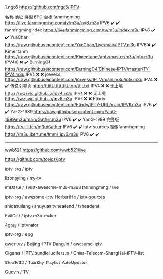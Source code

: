 1.ngo5
https://github.com/ngo5/IPTV

名称 	地址 	类型 	EPG 	台标
fanmingming 	https://live.fanmingming.com/tv/m3u/ipv6.m3u 	IPV6 	✔️ 	✔️
fanmingmingindex 	https://live.fanmingming.com/tv/m3u/index.m3u 	IPV6 	✔️ 	✔️
YueChan 	https://raw.githubusercontent.com/YueChan/Live/main/IPTV.m3u 	IPV6 	❌ 	✔️
Kimentanm 	https://raw.githubusercontent.com/Kimentanm/aptv/master/m3u/iptv.m3u 	IPV4/6 	❌ 	✔️
BurningC4 	https://raw.githubusercontent.com/BurningC4/Chinese-IPTV/master/TV-IPV4.m3u 	IPV4 	❌ 	❌
joevess 	https://raw.githubusercontent.com/joevess/IPTV/main/m3u/iptv.m3u 	IPV4 	❌ 	✔️
传说引导页 	http://tttttt.tttttttttt.top/tttt.txt 	IPV4 	❌ 	❌
无止境 	https://wzsvip.github.io/ipv4.m3u 	IPV4 	❌ 	❌
无止境 	https://wzsvip.github.io/ipv6.m3u 	IPV6 	❌ 	❌
Ftindy 	https://raw.githubusercontent.com/Ftindy/IPTV-URL/main/IPV6.m3u 	IPV6 	✔️ 	✔️
YanG-1989 	https://raw.githubusercontent.com/YanG-1989/m3u/main/Gather.m3u 	IPV6 	✔️ 	✔️
YanG-1989 完整版 	https://tv.iill.top/m3u/Gather 	IPV6 	✔️ 	✔️
iptv-sources 镜像fanmingming 	https://m3u.ibert.me/fmml_ipv6.m3u 	IPV6 	✔️ 	✔️

--------------------------------------------------------------------------------------------
wwb521     https://github.com/wwb521/live



https://github.com/topics/iptv


iptv-org / iptv 

lizongying / my-tv 

imDazui / Tvlist-awesome-m3u-m3u8 
fanmingming / live 

iptv-org / awesome-iptv 
HerbertHe / iptv-sources 

shidahuilang / shuyuan 
tvheadend / tvheadend 

EvilCult / iptv-m3u-maker 

4gray / iptvnator 

iptv-org / epg 

qwerttvv / Beijing-IPTV 
DangJin / awesome-iptv 


Cigaras / IPTV.bundle 
lucifersun / China-Telecom-ShangHai-IPTV-list 

Shra1V32 / TataSky-Playlist-AutoUpdater 

Guovin / TV 

